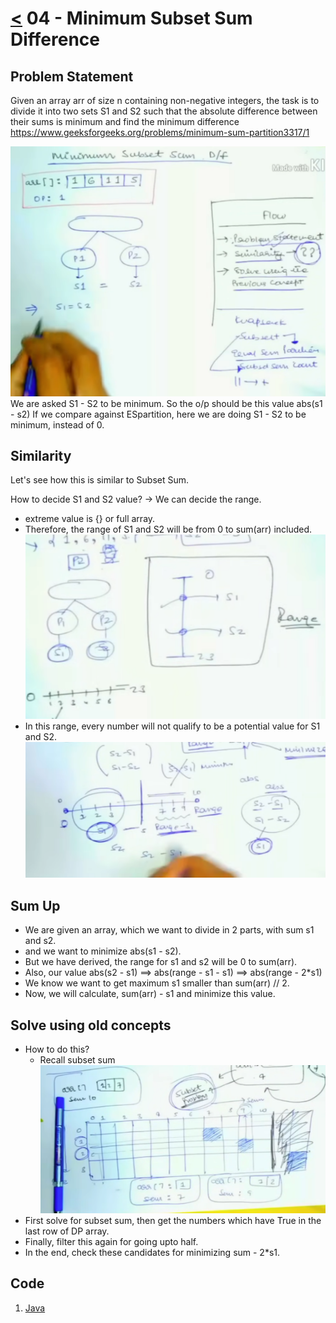 # [<](./../Readme.md) 04 - Minimum Subset Sum Difference

## Problem Statement
Given an array arr of size n containing non-negative integers, the task is to divide it into two sets S1 and S2 such that the absolute difference between their sums is minimum and find the minimum difference
https://www.geeksforgeeks.org/problems/minimum-sum-partition3317/1

![img.png](img.png)
We are asked S1 - S2 to be minimum. So the o/p should be this value abs(s1 - s2)
If we compare against ESpartition, here we are doing S1 - S2 to be minimum, instead of 0.

## Similarity
Let's see how this is similar to Subset Sum. 

How to decide S1 and S2 value? -> We can decide the range.
- extreme value is {} or full array.
- Therefore, the range of S1 and S2 will be from 0 to sum(arr) included.
![img_1.png](img_1.png)
- In this range, every number will not qualify to be a potential value for S1 and S2.
![img_2.png](img_2.png)

## Sum Up
- We are given an array, which we want to divide in 2 parts, with sum s1 and s2. 
- and we want to minimize abs(s1 - s2).
- But we have derived, the range for s1 and s2 will be 0 to sum(arr).
- Also, our value abs(s2 - s1) ==> abs(range - s1 - s1) ==> abs(range - 2*s1)
- We know we want to get maximum s1 smaller than sum(arr) // 2.
- Now, we will calculate, sum(arr) - s1 and minimize this value.

## Solve using old concepts
- How to do this?
  - Recall subset sum
  ![img_3.png](img_3.png)
- First solve for subset sum, then get the numbers which have True in the last row of DP array.
- Finally, filter this again for going upto half.
- In the end, check these candidates for minimizing sum - 2*s1.

## Code

1. [Java](./src/MinDifference.java)